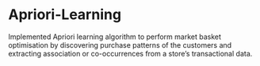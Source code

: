 # Apriori-Learning

Implemented Apriori learning algorithm to perform market basket optimisation by discovering purchase patterns of the customers and
extracting association or co-occurrences from a store’s transactional data.
